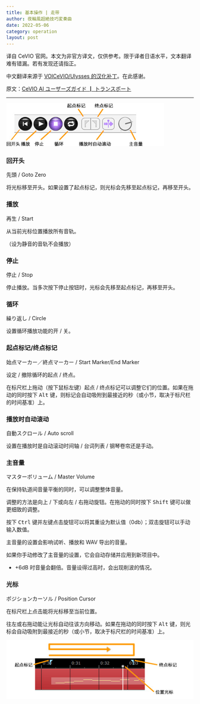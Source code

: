 ```yaml
---
title: 基本操作 | 走带
author: 夜輪風超絶技巧変奏曲
date: 2022-05-06
category: operation
layout: post
---
```

译自 CeVIO 官网。本文为非官方译文，仅供参考。限于译者日语水平，文本翻译难有错漏。若有发现还请指正。

中文翻译来源于 [VOICeVIO/Ulysses 的汉化补丁](https://github.com/VOICeVIO/CeVIO.CN)。在此感谢。

原文：[CeVIO AI ユーザーズガイド ┃ トランスポート](https://cevio.jp/guide/cevio_ai/operation/transport/)

---

![走带](../assets/images/2.3.1.jpg)

### 回开头

先頭 / Goto Zero

将光标移至开头。如果设置了起点标记，则光标会先移至起点标记，再移至开头。

### 播放

再生 / Start

从当前光标位置播放所有音轨。

（设为静音的音轨不会播放）

### 停止

停止 / Stop

停止播放。当多次按下停止按钮时，光标会先移至起点标记，再移至开头。

### 循环

繰り返し / Circle

设置循环播放功能的开 / 关。

### 起点标记/终点标记

始点マーカー／終点マーカー / Start Marker/End Marker

设定 / 撤除循环的起点 / 终点。

在标尺栏上拖动（按下鼠标左键）起点 / 终点标记可以调整它们的位置。如果在拖动的同时按下 <kbd>Alt</kbd> 键，则标记会自动吸附到最接近的秒（或小节，取决于标尺栏的时间基准）上。

### 播放时自动滚动

自動スクロール / Auto scroll

设置在播放时是自动滚动时间轴 / 台词列表 / 钢琴卷帘还是手动。

### 主音量

マスターボリューム / Master Volume

在保持轨道间音量平衡的同时，可以调整整体音量。

调整的方法是向上 / 下或向左 / 右拖动旋钮。在拖动的同时按下 <kbd>Shift</kbd> 键可以做更细致的调整。

按下 <kbd>Ctrl</kbd> 键并左键点击旋钮可以将其重设为默认值（0db）；双击旋钮可以手动输入数值。

主音量的设置会影响试听、播放和 WAV 导出的音量。

如果你手动修改了主音量的设置，它会自动存储并应用到新项目中。

* +6dB 时音量会翻倍。音量设得过高时，会出现削波的情况。

### 光标

ポジションカーソル / Position Cursor

在标尺栏上点击能将光标移至当前位置。

往左或右拖动能让光标自动往该方向移动。如果在拖动的同时按下 <kbd>Alt</kbd> 键，则光标会自动吸附到最接近的秒（或小节，取决于标尺栏的时间基准）上。

![光标](../assets/images/2.3.2.jpg)
